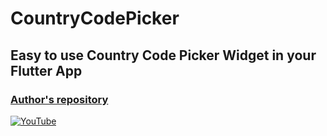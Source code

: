 # CountryCodePicker
## Easy to use Country Code Picker Widget in your Flutter App
### [Author's repository](https://github.com/TheTechDesigner/CountryCodePicker)

[![YouTube](https://img.youtube.com/vi/K42BfcohmhY/0.jpg)](https://youtu.be/K42BfcohmhY "Easy to use Country Code Picker Widget in your Flutter App")
